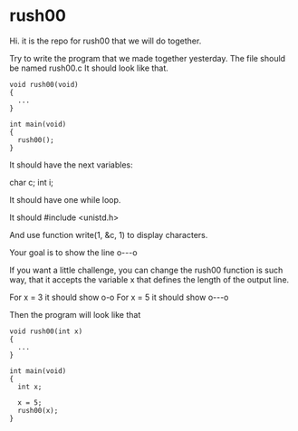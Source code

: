 # rush00

Hi. it is the repo for rush00 that we will do together.

Try to write the program that we made together yesterday. The file should be named rush00.c
It should look like that.

    void rush00(void)
    {
      ...
    }
    
    int main(void)
    {
      rush00();
    }

It should have the next variables:

char c;
int i;

It should have one while loop.

It should #include <unistd.h>

And use function write(1, &c, 1) to display characters.

Your goal is to show the line
o---o

If you want a little challenge, you can change the rush00 function is such way, that it accepts the variable x that defines the length of the output line.

For x = 3 it should show
o-o
For x = 5 it should show
o---o

Then the program will look like that

    void rush00(int x)
    {
      ...
    }
    
    int main(void)
    {
      int x;
    
      x = 5;
      rush00(x);
    }
